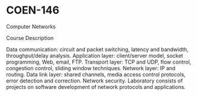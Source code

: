 # COEN-146
Computer Networks

Course Description

Data communication: circuit and packet switching, latency and bandwidth, throughput/delay analysis. Application layer: client/server model, socket programming, Web, email, FTP. Transport layer: TCP and UDP, flow control, congestion control, sliding window techniques. Network layer: IP and routing. Data link layer: shared channels, media access control protocols, error detection and correction. Network security. Laboratory consists of projects on software development of network protocols and applications.
